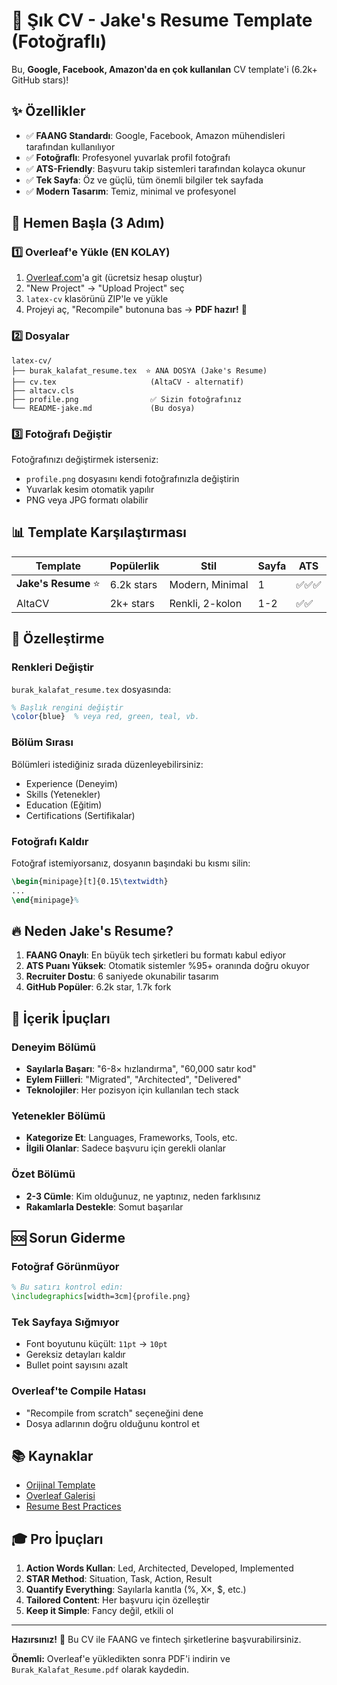 # 🎯 Şık CV - Jake's Resume Template (Fotoğraflı)

Bu, **Google, Facebook, Amazon'da en çok kullanılan** CV template'i (6.2k+ GitHub stars)!

## ✨ Özellikler

- ✅ **FAANG Standardı**: Google, Facebook, Amazon mühendisleri tarafından kullanılıyor
- ✅ **Fotoğraflı**: Profesyonel yuvarlak profil fotoğrafı
- ✅ **ATS-Friendly**: Başvuru takip sistemleri tarafından kolayca okunur
- ✅ **Tek Sayfa**: Öz ve güçlü, tüm önemli bilgiler tek sayfada
- ✅ **Modern Tasarım**: Temiz, minimal ve profesyonel

## 🚀 Hemen Başla (3 Adım)

### 1️⃣ Overleaf'e Yükle (EN KOLAY)

1. [Overleaf.com](https://www.overleaf.com)'a git (ücretsiz hesap oluştur)
2. "New Project" → "Upload Project" seç
3. `latex-cv` klasörünü ZIP'le ve yükle
4. Projeyi aç, "Recompile" butonuna bas → **PDF hazır!** 🎉

### 2️⃣ Dosyalar

```
latex-cv/
├── burak_kalafat_resume.tex  ⭐ ANA DOSYA (Jake's Resume)
├── cv.tex                     (AltaCV - alternatif)
├── altacv.cls
├── profile.png                ✅ Sizin fotoğrafınız
└── README-jake.md             (Bu dosya)
```

### 3️⃣ Fotoğrafı Değiştir

Fotoğrafınızı değiştirmek isterseniz:
- `profile.png` dosyasını kendi fotoğrafınızla değiştirin
- Yuvarlak kesim otomatik yapılır
- PNG veya JPG formatı olabilir

## 📊 Template Karşılaştırması

| Template | Popülerlik | Stil | Sayfa | ATS |
|----------|-----------|------|-------|-----|
| **Jake's Resume** ⭐ | 6.2k stars | Modern, Minimal | 1 | ✅✅✅ |
| AltaCV | 2k+ stars | Renkli, 2-kolon | 1-2 | ✅✅ |

## 🎨 Özelleştirme

### Renkleri Değiştir

`burak_kalafat_resume.tex` dosyasında:

```latex
% Başlık rengini değiştir
\color{blue}  % veya red, green, teal, vb.
```

### Bölüm Sırası

Bölümleri istediğiniz sırada düzenleyebilirsiniz:
- Experience (Deneyim)
- Skills (Yetenekler)
- Education (Eğitim)
- Certifications (Sertifikalar)

### Fotoğrafı Kaldır

Fotoğraf istemiyorsanız, dosyanın başındaki bu kısmı silin:

```latex
\begin{minipage}[t]{0.15\textwidth}
...
\end{minipage}%
```

## 🔥 Neden Jake's Resume?

1. **FAANG Onaylı**: En büyük tech şirketleri bu formatı kabul ediyor
2. **ATS Puanı Yüksek**: Otomatik sistemler %95+ oranında doğru okuyor
3. **Recruiter Dostu**: 6 saniyede okunabilir tasarım
4. **GitHub Popüler**: 6.2k star, 1.7k fork

## 📝 İçerik İpuçları

### Deneyim Bölümü
- **Sayılarla Başarı**: "6-8× hızlandırma", "60,000 satır kod"
- **Eylem Fiilleri**: "Migrated", "Architected", "Delivered"
- **Teknolojiler**: Her pozisyon için kullanılan tech stack

### Yetenekler Bölümü
- **Kategorize Et**: Languages, Frameworks, Tools, etc.
- **İlgili Olanlar**: Sadece başvuru için gerekli olanlar

### Özet Bölümü
- **2-3 Cümle**: Kim olduğunuz, ne yaptınız, neden farklısınız
- **Rakamlarla Destekle**: Somut başarılar

## 🆘 Sorun Giderme

### Fotoğraf Görünmüyor
```latex
% Bu satırı kontrol edin:
\includegraphics[width=3cm]{profile.png}
```

### Tek Sayfaya Sığmıyor
- Font boyutunu küçült: `11pt` → `10pt`
- Gereksiz detayları kaldır
- Bullet point sayısını azalt

### Overleaf'te Compile Hatası
- "Recompile from scratch" seçeneğini dene
- Dosya adlarının doğru olduğunu kontrol et

## 📚 Kaynaklar

- [Orijinal Template](https://github.com/sb2nov/resume)
- [Overleaf Galerisi](https://www.overleaf.com/latex/templates/software-engineer-resume/gqxmqsvsbdjf)
- [Resume Best Practices](https://www.techinterviewhandbook.org/resume/)

## 🎓 Pro İpuçları

1. **Action Words Kullan**: Led, Architected, Developed, Implemented
2. **STAR Method**: Situation, Task, Action, Result
3. **Quantify Everything**: Sayılarla kanıtla (%, X×, $, etc.)
4. **Tailored Content**: Her başvuru için özelleştir
5. **Keep it Simple**: Fancy değil, etkili ol

---

**Hazırsınız!** 🚀 Bu CV ile FAANG ve fintech şirketlerine başvurabilirsiniz.

**Önemli:** Overleaf'e yükledikten sonra PDF'i indirin ve `Burak_Kalafat_Resume.pdf` olarak kaydedin.

